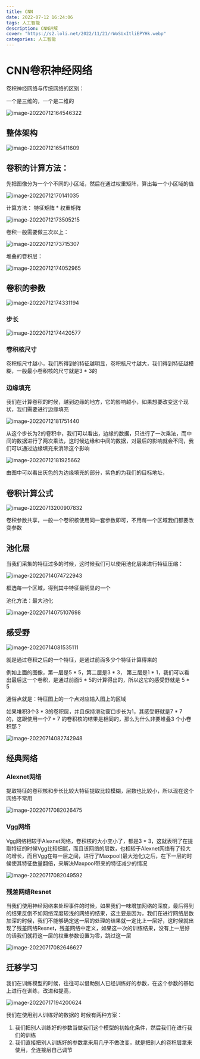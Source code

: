 ```yaml
---
title: CNN
date: 2022-07-12 16:24:06
tags: 人工智能
description: CNN讲解
cover: "https://s2.loli.net/2022/11/21/rWoSUxItliEPYHk.webp"
categories: 人工智能
---
```


#  CNN卷积神经网络

卷积神经网络与传统网络的区别：

一个是三维的，一个是二维的

![image-20220712164546322](https://s2.loli.net/2022/11/04/s6AqVhElcTokaQU.png)

 

## 整体架构

![image-20220712165411609](https://s2.loli.net/2022/11/04/rIAqZyx5kdpYhv8.png)



## 卷积的计算方法：

先把图像分为一个个不同的小区域，然后在通过权重矩阵，算出每一个小区域的值

![image-20220712170141035](https://s2.loli.net/2022/11/04/JTRwk7jQDBiretg.png)

 



计算方法： 特征矩阵 * 权重矩阵

![image-20220712173505215](https://s2.loli.net/2022/11/04/QtoXHjD8xluwiAh.png)



卷积一般需要做三次以上：

![image-20220712173715307](https://s2.loli.net/2022/11/04/UcT89KPo2Gyre6m.png)



堆叠的卷积层：

![image-20220712174052965](https://s2.loli.net/2022/11/04/PM1faqtjmAkuY96.png)

## 卷积的参数

![image-20220712174331194](https://s2.loli.net/2022/11/04/Cx9UjbKf4SIQ6Ml.png)

### 步长

![image-20220712174420577](https://s2.loli.net/2022/11/04/lANMS4ybzaB1XeO.png)

### 卷积核尺寸

卷积核尺寸越小，我们所得到的特征越明显，卷积核尺寸越大，我们得到特征越模糊，一般最小卷积核的尺寸就是3 * 3的

### 边缘填充

我们在计算卷积的时候，越到边缘的地方，它的影响越小，如果想要改变这个现状，我们需要进行边缘填充

![image-20220712181751440](https://s2.loli.net/2022/11/04/Df8NAazLRWqy1ZH.png)

从这个步长为2的卷积中，我们可以看出，边缘的数据，只进行了一次乘法，而中间的数据进行了两次乘法，这时候边缘和中间的数据，对最后的影响就会不同，我们可以通过边缘填充来消除这个影响

![image-20220712181925662](https://s2.loli.net/2022/11/04/4tEzTOYGuQnlJhx.png)

由图中可以看出灰色的为边缘填充的部分，紫色的为我们的目标地址，

## 卷积计算公式



![image-20220713200907832](https://s2.loli.net/2022/11/04/1Xh7uWGlUHAMyaJ.png)

卷积参数共享，一般一个卷积核使用同一套参数即可，不用每一个区域我们都要改变参数



## 池化层

当我们采集的特征过多的时候，这时候我们可以使用池化层来进行特征压缩：

![image-20220714074722943](https://s2.loli.net/2022/11/04/pPhwr5CLaQB49V3.png)

框选每一个区域，得到其中特征最明显的一个



池化方法：最大池化



![image-20220714075107698](https://s2.loli.net/2022/11/04/baODNk6isV93UY8.png)



## 感受野

![image-20220714081535111](https://s2.loli.net/2022/11/04/rRIpobHMEGz4kPq.png)

就是通过卷积之后的一个特征，是通过前面多少个特征计算得来的

例如上面的图像，第一层是5 * 5，第二层是3 * 3， 第三层是1 * 1，我们可以看出最后这一个卷积，是通过前面5 * 5的计算得出的，所以这它的感受野就是 5 * 5

通俗点就是：特征图上的一个点对应输入图上的区域 



如果堆积3个3 * 3的卷积层，并且保持滑动窗口步长为1，其感受野就是7 * 7 的，这跟使用一个7 * 7 的卷积核的结果是相同的，那么为什么非要堆叠3 个小卷积那？

![image-20220714082742948](https://s2.loli.net/2022/11/04/zXMTNAUWRQJbkdm.png)



## 经典网络

### Alexnet网络

提取特征的卷积核和步长比较大特征提取比较模糊，层数也比较小，所以现在这个网络不常用

![image-20220717082026475](https://s2.loli.net/2022/11/04/RFYruNx8sMgT94H.png)



### Vgg网络

Vgg网络相较于Alexnet网络，卷积核的大小变小了，都是3 * 3，这就表明了在提取特征的时候Vgg比较细腻，而且该网络的层数，也相较于Alexnet网络有了较大的增长，而且Vgg在每一层之间，进行了Maxpool(最大池化)之后，在下一层的时候使其特征数量翻倍，来解决Maxpool带来的特征减少的情况

![image-20220717082049592](https://s2.loli.net/2022/11/04/1CMpzVdFgJZkWA5.png)



### 残差网络Resnet

当我们使用神经网络来处理事件的时候，如果我们一味增加网络的深度，最后得到的结果反倒不如网络深度较浅的网络的结果，这主要是因为，我们在进行网络层数加深的时候，我们不能够确定这一层的处理的结果就一定比上一层好，这时候就出现了残差网络Resnet，残差网络中定义，如果这一次的训练结果，没有上一层好的话我们就将这一层的权重参数设置为零，跳过这一层

![image-20220717082646627](https://s2.loli.net/2022/11/04/wa7zVotk1FNSvDU.png)



## 迁移学习

我们在训练模型的时候，往往可以借助别人已经训练好的参数，在这个参数的基础上进行在训练，改进和提高，

![image-20220717194200624](https://s2.loli.net/2022/11/04/47d1eHo6NDGtWTR.png)

我们在使用别人训练好的数据的 时候有两种方案：

1. 我们把别人训练好的参数当做我们这个模型的初始化条件，然后我们在进行我们的训练
2. 我们直接把别人训练好的参数拿来用几乎不做改变，就是把别人的卷积层拿来使用，全连接层自己调节
